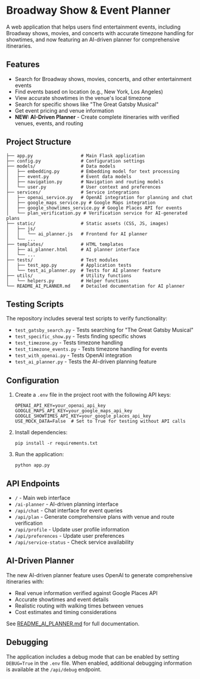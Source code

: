 # Broadway Show & Event Planner

A web application that helps users find entertainment events, including Broadway shows, movies, and concerts with accurate timezone handling for showtimes, and now featuring an AI-driven planner for comprehensive itineraries.

## Features

- Search for Broadway shows, movies, concerts, and other entertainment events
- Find events based on location (e.g., New York, Los Angeles)
- View accurate showtimes in the venue's local timezone
- Search for specific shows like "The Great Gatsby Musical"
- Get event pricing and venue information
- **NEW: AI-Driven Planner** - Create complete itineraries with verified venues, events, and routing

## Project Structure

```
├── app.py                  # Main Flask application
├── config.py               # Configuration settings
├── models/                 # Data models
│   ├── embedding.py        # Embedding model for text processing
│   ├── event.py            # Event data models
│   ├── navigation.py       # Navigation and routing models
│   └── user.py             # User context and preferences
├── services/               # Service integrations
│   ├── openai_service.py   # OpenAI integration for planning and chat
│   ├── google_maps_service.py # Google Maps integration
│   ├── google_showtimes_service.py # Google Places API for events
│   └── plan_verification.py # Verification service for AI-generated plans
├── static/                 # Static assets (CSS, JS, images)
│   ├── js/
│   │   └── ai_planner.js   # Frontend for AI planner
│   └── ...
├── templates/              # HTML templates
│   ├── ai_planner.html     # AI planner interface
│   └── ...
├── tests/                  # Test modules
│   ├── test_app.py         # Application tests
│   └── test_ai_planner.py  # Tests for AI planner feature
├── utils/                  # Utility functions
│   └── helpers.py          # Helper functions
└── README_AI_PLANNER.md    # Detailed documentation for AI planner
```

## Testing Scripts

The repository includes several test scripts to verify functionality:

- `test_gatsby_search.py` - Tests searching for "The Great Gatsby Musical"
- `test_specific_show.py` - Tests finding specific shows
- `test_timezone.py` - Tests timezone handling
- `test_timezone_events.py` - Tests timezone handling for events
- `test_with_openai.py` - Tests OpenAI integration
- `test_ai_planner.py` - Tests the AI-driven planning feature

## Configuration

1. Create a `.env` file in the project root with the following API keys:
   ```
   OPENAI_API_KEY=your_openai_api_key
   GOOGLE_MAPS_API_KEY=your_google_maps_api_key
   GOOGLE_SHOWTIMES_API_KEY=your_google_places_api_key
   USE_MOCK_DATA=False  # Set to True for testing without API calls
   ```

2. Install dependencies:
   ```
   pip install -r requirements.txt
   ```

3. Run the application:
   ```
   python app.py
   ```

## API Endpoints

- `/` - Main web interface
- `/ai-planner` - AI-driven planning interface
- `/api/chat` - Chat interface for event queries
- `/api/plan` - Generate comprehensive plans with venue and route verification
- `/api/profile` - Update user profile information
- `/api/preferences` - Update user preferences
- `/api/service-status` - Check service availability

## AI-Driven Planner

The new AI-driven planner feature uses OpenAI to generate comprehensive itineraries with:

- Real venue information verified against Google Places API
- Accurate showtimes and event details
- Realistic routing with walking times between venues
- Cost estimates and timing considerations

See [README_AI_PLANNER.md](README_AI_PLANNER.md) for full documentation.

## Debugging

The application includes a debug mode that can be enabled by setting `DEBUG=True` in the `.env` file. When enabled, additional debugging information is available at the `/api/debug` endpoint. 